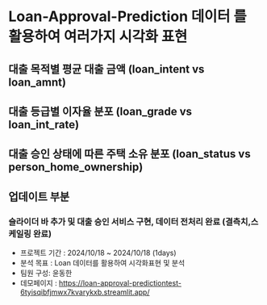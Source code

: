 # Loan-Approval-Prediction 데이터 를 활용하여 여러가지 시각화 표현
## 대출 목적별 평균 대출 금액 (loan_intent vs loan_amnt)
## 대출 등급별 이자율 분포 (loan_grade vs loan_int_rate)
## 대출 승인 상태에 따른 주택 소유 분포 (loan_status vs person_home_ownership)
## 업데이트 부분
### 슬라이더 바 추가 및 대출 승인 서비스 구현, 데이터 전처리 완료 (결측치,스케일링 완료)

- 프로젝트 기간 : 2024/10/18 ~ 2024/10/18  (1days)
- 분석 목표 : Loan 데이터를 활용하여 시각화표현 및 분석
- 팀원 구성: 윤동한
- 데모페이지 : https://loan-approval-predictiontest-6tyisqibfjmwx7kvarykxb.streamlit.app/

